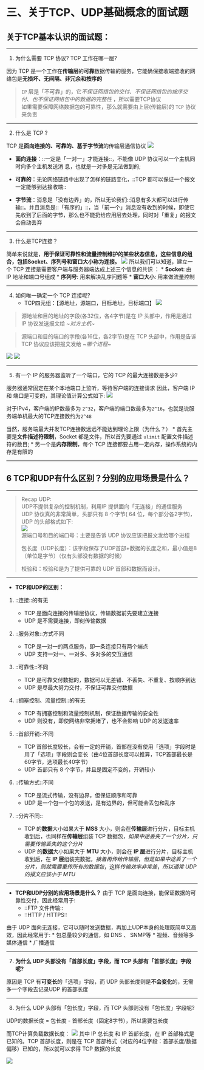 # 三、关于TCP、UDP基础概念的面试题

## 关于TCP基本认识的面试题：
- - - -
1. 为什么需要 TCP 协议? TCP 工作在哪一层? 

因为 TCP 是一个工作在**传输层**的**可靠**数据传输的服务，它能确保接收端接收的网络包是**无损坏、无间隔、非冗余和按序的**

> 	`IP` 层是「不可靠」的，它*不保证网络包的交付*、*不保证网络包的按序交付*、*也不保证网络包中的数据的完整性* ，所以需要TCP协议  
> 	如果需要保障网络数据包的可靠性，那么就需要由上层(传输层)的 `TCP` 协议来负责  

- - - -
2. 什么是 TCP ?

TCP 是**面向连接的、可靠的、基于字节流**的传输层通信协议 
			![](%E4%B8%89%E3%80%81%E5%85%B3%E4%BA%8ETCP%E3%80%81UDP%E5%9F%BA%E7%A1%80%E6%A6%82%E5%BF%B5%E7%9A%84%E9%9D%A2%E8%AF%95%E9%A2%98/page115image41894928.png) 
* **面向连接**：::一定是「一对一」才能连接::，不能像 UDP 协议可以一个主机同时向多个主机发送消 息，也就是一对多是无法做到的; 

* **可靠的**：无论网络链路中出现了怎样的链路变化，::TCP 都可以保证一个报文一定能够到达接收端:: 

* **字节流**：消息是「没有边界」的，所以无论我们::消息有多大都可以进行传输::。并且消息是::「有序的」::，当「前一个」消息没有收到的时候，即使它先收到了后面的字节，那么也不能扔给应用层去处理，同时对「重复」的报文会自动丢弃 

- - - -
3. 什么是TCP连接？

简单来说就是，**用于保证可靠性和流量控制维护的某些状态信息，这些信息的组合，包括Socket、序列号和窗口大小称为连接。**
					![](%E4%B8%89%E3%80%81%E5%85%B3%E4%BA%8ETCP%E3%80%81UDP%E5%9F%BA%E7%A1%80%E6%A6%82%E5%BF%B5%E7%9A%84%E9%9D%A2%E8%AF%95%E9%A2%98/page116image41878960.png) 
所以我们可以知道，建立一个 TCP 连接是需要客户端与服务器端达成上述三个信息的共识 ：
	* **Socket**:  由 IP 地址和端口号组成 
	* **序列号**:  用来解决乱序问题等 
	* **窗口大小**:  用来做流量控制 

- - - -
4. 如何唯一确定一个 TCP 连接呢?
	* TCP四元组：【源地址，源端口，目标地址，目标端口】
![](%E4%B8%89%E3%80%81%E5%85%B3%E4%BA%8ETCP%E3%80%81UDP%E5%9F%BA%E7%A1%80%E6%A6%82%E5%BF%B5%E7%9A%84%E9%9D%A2%E8%AF%95%E9%A2%98/page116image41879168.png) 
> 源地址和目的地址的字段(各32位，各4字节)是在 IP 头部中，作用是通过 IP 协议发送报文给 ~*对方主机*~   

> 源端口和目的端口的字段(各16位，各2字节)是在 TCP 头部中，作用是告诉 TCP 协议应该把报文发给 ~*哪个进程*~   

![](%E4%B8%89%E3%80%81%E5%85%B3%E4%BA%8ETCP%E3%80%81UDP%E5%9F%BA%E7%A1%80%E6%A6%82%E5%BF%B5%E7%9A%84%E9%9D%A2%E8%AF%95%E9%A2%98/AD55EFA8-F177-4737-A660-A8FDDDEAEF22.png)
![](%E4%B8%89%E3%80%81%E5%85%B3%E4%BA%8ETCP%E3%80%81UDP%E5%9F%BA%E7%A1%80%E6%A6%82%E5%BF%B5%E7%9A%84%E9%9D%A2%E8%AF%95%E9%A2%98/CE6FDA13-00EC-4586-A277-459F4FB99FE2.png)

- - - -
5. 有一个 IP 的服务器监听了一个端口，它的 TCP 的最大连接数是多少? 

服务器通常固定在某个本地端口上监听，等待客户端的连接请求 
因此，客户端 IP 和 端口是可变的，其理论值计算公式如下: 
![](%E4%B8%89%E3%80%81%E5%85%B3%E4%BA%8ETCP%E3%80%81UDP%E5%9F%BA%E7%A1%80%E6%A6%82%E5%BF%B5%E7%9A%84%E9%9D%A2%E8%AF%95%E9%A2%98/page117image41584672.png) 

对于IPv4，客户端的IP数最多为 `2^32`，客户端的端口数最多为`2^16`，也就是说服务端单机最大的TCP连接数约为`2^48`

当然，服务端最大并发TCP连接数远远不能达到理论上限（为什么？）
	* 首先主要是**文件描述符限制**，Socket 都是文件，所以首先要通过 `ulimit` 配置文件描述符的数目;
	* 另一个是**内存限制**，每个 TCP 连接都要占用一定内存，操作系统的内存是有限的 

- - - -
## 6 TCP和UDP有什么区别？分别的应用场景是什么？
- - - -
> Recap UDP:  
> UDP不提供复杂的控制机制，利用IP 提供面向「无连接」的通信服务  
> UDP 协议真的非常简单，头部只有 8 个字节( 64 位，每个部分各2字节)，UDP 的头部格式如下:  
>   ![](%E4%B8%89%E3%80%81%E5%85%B3%E4%BA%8ETCP%E3%80%81UDP%E5%9F%BA%E7%A1%80%E6%A6%82%E5%BF%B5%E7%9A%84%E9%9D%A2%E8%AF%95%E9%A2%98/page117image41588624.png)   
> 源端口号和目的端口号：主要是告诉 UDP 协议应该把报文发给哪个进程  
>   
> 包长度（UDP长度）：该字段保存了UDP首部+数据的长度之和，最小值是8（单位是字节）（仅有头部没有数据的时候）  
>   
> 校验和：校验和是为了提供可靠的 UDP 首部和数据而设计。   
- - - -
* **TCP和UDP的区别：**

1. ::连接::的有无
	* TCP 是面向连接的传输层协议，传输数据前先要建立连接
	* UDP 是不需要连接，即刻传输数据

2. ::服务对象::方式不同
	* TCP 是一对一的两点服务，即一条连接只有两个端点
	* UDP 支持一对一、一对多、多对多的交互通信 

3. ::可靠性::不同
	* TCP 是可靠交付数据的，数据可以无差错、不丢失、不重复、按顺序到达
	* UDP 是尽最大努力交付，不保证可靠交付数据 

4. ::拥塞控制、流量控制::的有无
	* TCP 有拥塞控制和流量控制机制，保证数据传输的安全性
	* UDP 则没有，即使网络非常拥堵了，也不会影响 UDP 的发送速率 

5. ::首部开销::不同
	* TCP 首部长度较长，会有一定的开销，首部在没有使用「选项」字段时是 用了「选项」字段则会变长（由4位首部长度可以推算，TCP首部最长是60字节，选项最长40字节）
	* UDP 首部只有 8 个字节，并且是固定不变的，开销较小 

6. ::传输方式::不同
	* TCP 是流式传输，没有边界，但保证顺序和可靠
	* UDP 是一个包一个包的发送，是有边界的，但可能会丢包和乱序 

7. ::分片不同::
	* TCP 的**数据**大小如果大于 **MSS** 大小，则会在**传输层**进行分片，目标主机收到后，也同样在**传输层**组装 TCP 数据包，*如果中途丢失了一个分片，只需要传输丢失的这个分片* 
	* UDP 的**数据**大小如果大于 **MTU** 大小，则会在 **IP 层**进行分片，目标主机收到后，在 **IP 层**组装完数据，*接着再传给传输层*，*但是如果中途丢了一个分片，则就需要重传所有的数据包*，这样*传输效率非常差*，*所以通常 UDP 的报文应该小于 MTU*
- - - -
* **TCP和UDP分别的应用场景是什么？**
由于 TCP 是面向连接，能保证数据的可靠性交付，因此经常用于: 
	* ::FTP 文件传输:: 
	* ::HTTP / HTTPS:: 

由于 UDP 面向无连接，它可以随时发送数据，再加上UDP本身的处理既简单又高效，因此经常用于: 
	* 包总量较少的通信，如 DNS 、 SNMP等 
	* 视频、音频等多媒体通信
	* 广播通信 

- - - -
7. **为什么 UDP 头部没有「首部长度」字段，而 TCP 头部有「首部长度」字段呢?**

原因是 TCP 有**可变长**的「选项」字段，而 UDP 头部长度则是**不会变化**的，无需多一个字段去记录UDP 的首部长度

- - - -
8. 为什么 UDP 头部有「包长度」字段，而 TCP 头部则没有「包长度」字段呢? 

UDP的数据长度 = 包长度 - 首部长度（固定8字节），所以需要包长度

而TCP计算负载数据长度：
![](%E4%B8%89%E3%80%81%E5%85%B3%E4%BA%8ETCP%E3%80%81UDP%E5%9F%BA%E7%A1%80%E6%A6%82%E5%BF%B5%E7%9A%84%E9%9D%A2%E8%AF%95%E9%A2%98/page119image41915888.png) 
其中 IP 总长度 和 IP 首部长度，在 IP 首部格式是已知的。TCP 首部长度，则是在 TCP 首部格式（对应的4位字段：首部长度/数据偏移）已知的，所以就可以求得 TCP 数据的长度

![](%E4%B8%89%E3%80%81%E5%85%B3%E4%BA%8ETCP%E3%80%81UDP%E5%9F%BA%E7%A1%80%E6%A6%82%E5%BF%B5%E7%9A%84%E9%9D%A2%E8%AF%95%E9%A2%98/%E6%88%AA%E5%B1%8F2021-03-13%2020.34.27.png)








 
